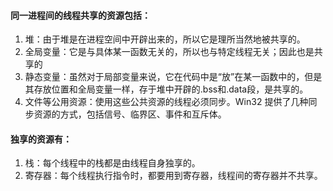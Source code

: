 #### 同一进程间的线程共享的资源包括：
1. 堆：由于堆是在进程空间中开辟出来的，所以它是理所当然地被共享的。
2. 全局变量：它是与具体某一函数无关的，所以也与特定线程无关；因此也是共享的
3. 静态变量：虽然对于局部变量来说，它在代码中是&ldquo;放&rdquo;在某一函数中的，但是其存放位置和全局变量一样，存于堆中开辟的.bss和.data段，是共享的。
4. 文件等公用资源：使用这些公共资源的线程必须同步。Win32 提供了几种同步资源的方式，包括信号、临界区、事件和互斥体。

#### 独享的资源有：
1. 栈：每个线程中的栈都是由线程自身独享的。
2. 寄存器：每个线程执行指令时，都要用到寄存器，线程间的寄存器并不共享。